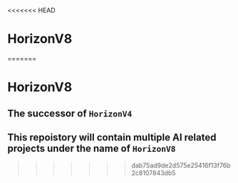 <<<<<<< HEAD
# HorizonV8
=======
# HorizonV8
## The successor of `HorizonV4`

## This repoistory will contain multiple AI related projects under the name of `HorizonV8`
>>>>>>> dab75ad9de2d575e25416f13f76b2c8107843db5
